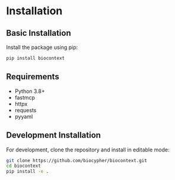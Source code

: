 # Installation

## Basic Installation

Install the package using pip:

```bash
pip install biocontext
```

## Requirements

- Python 3.8+
- fastmcp
- httpx
- requests
- pyyaml

## Development Installation

For development, clone the repository and install in editable mode:

```bash
git clone https://github.com/biocypher/biocontext.git
cd biocontext
pip install -e .
```
